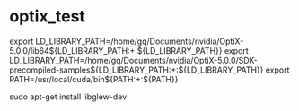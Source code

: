 # optix_test


export LD_LIBRARY_PATH=/home/gq/Documents/nvidia/OptiX-5.0.0/lib64${LD_LIBRARY_PATH:+:${LD_LIBRARY_PATH}}
export LD_LIBRARY_PATH=/home/gq/Documents/nvidia/OptiX-5.0.0/SDK-precompiled-samples${LD_LIBRARY_PATH:+:${LD_LIBRARY_PATH}}
export PATH=/usr/local/cuda/bin${PATH:+:${PATH}}


sudo apt-get install libglew-dev
